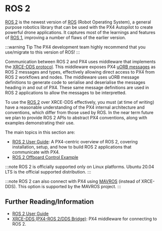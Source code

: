 # ROS 2

[ROS 2](https://index.ros.org/doc/ros2/) is the newest version of [ROS](http://www.ros.org/) (Robot Operating System), a general purpose robotics library that can be used with the PX4 Autopilot to create powerful drone applications. It captures most of the learnings and features of [ROS 1](../ros/ros1.md), improving a number of flaws of the earlier version.

:::warning
Tip
The PX4 development team highly recommend that you use/migrate to this version of ROS!
:::

Communication between ROS 2 and PX4 uses middleware that implements the [XRCE-DDS protocol](../middleware/uxrce_dds.md). This middleware exposes PX4 [uORB messages](../msg_docs/README.md) as ROS 2 messages and types, effectively allowing direct access to PX4 from ROS 2 workflows and nodes. The middleware uses uORB message definitions to generate code to serialise and deserialise the messages heading in and out of PX4. These same message definitions are used in ROS 2 applications to allow the messages to be interpretted.

To use the [ROS 2](../ros/ros2_comm.md) over XRCE-DDS effectively, you must (at time of writing) have a reasonable understanding of the PX4 internal architecture and conventions, which differ from those used by ROS. In the near term future we plan to provide ROS 2 APIs to abstract PX4 conventions, along with examples demonstrating their use.

The main topics in this section are:
- [ROS 2 User Guide](../ros/ros2_comm.md): A PX4-centric overview of ROS 2, covering installation, setup, and how to build ROS 2 applications that communicate with PX4.
- [ROS 2 Offboard Control Example](../ros/ros2_offboard_control.md)

:::note
ROS 2 is officially supported only on Linux platforms.
Ubuntu 20.04 LTS is the official supported distribution.
:::


:::note ROS
2 can also connect with PX4 using [MAVROS](https://github.com/mavlink/mavros/tree/ros2/mavros) (instead of XRCE-DDS). This option is supported by the MAVROS project.
:::


## Further Reading/Information

- [ROS 2 User Guide](../ros/ros2_comm.md)
- [XRCE-DDS (PX4-ROS 2/DDS Bridge)](../middleware/uxrce_dds.md): PX4 middleware for connecting to ROS 2.

